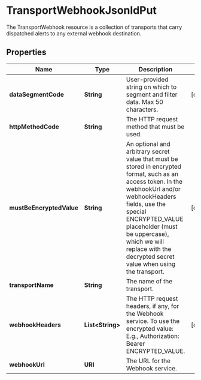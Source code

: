 

# TransportWebhookJsonldPut

The TransportWebhook resource is a collection of transports that carry dispatched alerts to any external webhook destination.

## Properties

| Name | Type | Description | Notes |
|------------ | ------------- | ------------- | -------------|
|**dataSegmentCode** | **String** | User-provided string on which to segment and filter data. Max 50 characters. |  [optional] |
|**httpMethodCode** | **String** | The HTTP request method that must be used. |  |
|**mustBeEncryptedValue** | **String** | An optional and arbitrary secret value that must be stored in encrypted format, such as an access token. In the webhookUrl and/or webhookHeaders fields, use the special ENCRYPTED_VALUE placeholder (must be uppercase), which we will replace with the decrypted secret value when using the transport. |  [optional] |
|**transportName** | **String** | The name of the transport. |  |
|**webhookHeaders** | **List&lt;String&gt;** | The HTTP request headers, if any, for the Webhook service. To use the encrypted value:  E.g., Authorization: Bearer ENCRYPTED_VALUE. |  [optional] |
|**webhookUrl** | **URI** | The URL for the Webhook service. |  |



